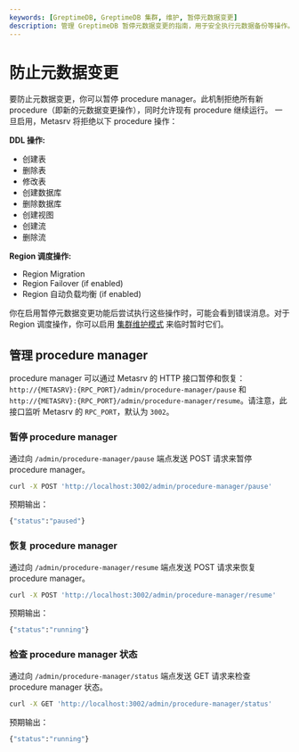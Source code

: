 ```yaml
---
keywords: [GreptimeDB, GreptimeDB 集群, 维护, 暂停元数据变更]
description: 管理 GreptimeDB 暂停元数据变更的指南，用于安全执行元数据备份等操作。
---
```


# 防止元数据变更

要防止元数据变更，你可以暂停 procedure manager。此机制拒绝所有新 procedure（即新的元数据变更操作），同时允许现有 procedure 继续运行。
一旦启用，Metasrv 将拒绝以下 procedure 操作：

**DDL 操作:**
- 创建表
- 删除表
- 修改表
- 创建数据库
- 删除数据库
- 创建视图
- 创建流
- 删除流

**Region 调度操作:**
- Region Migration
- Region Failover (if enabled)
- Region 自动负载均衡 (if enabled)

你在启用暂停元数据变更功能后尝试执行这些操作时，可能会看到错误消息。对于 Region 调度操作，你可以启用 [集群维护模式](/user-guide/deployments-administration/maintenance/maintenance-mode.md) 来临时暂时它们。

## 管理 procedure manager
procedure manager 可以通过 Metasrv 的 HTTP 接口暂停和恢复：`http://{METASRV}:{RPC_PORT}/admin/procedure-manager/pause` 和 `http://{METASRV}:{RPC_PORT}/admin/procedure-manager/resume`。请注意，此接口监听 Metasrv 的 `RPC_PORT`，默认为 `3002`。

### 暂停 procedure manager

通过向 `/admin/procedure-manager/pause` 端点发送 POST 请求来暂停 procedure manager。

```bash
curl -X POST 'http://localhost:3002/admin/procedure-manager/pause'
```

预期输出：
```bash
{"status":"paused"}
```

### 恢复 procedure manager

通过向 `/admin/procedure-manager/resume` 端点发送 POST 请求来恢复 procedure manager。

```bash
curl -X POST 'http://localhost:3002/admin/procedure-manager/resume'
```

预期输出：
```bash
{"status":"running"}
```

### 检查 procedure manager 状态

通过向 `/admin/procedure-manager/status` 端点发送 GET 请求来检查 procedure manager 状态。

```bash
curl -X GET 'http://localhost:3002/admin/procedure-manager/status'
```

预期输出：
```bash
{"status":"running"}
```


